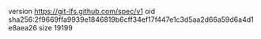 version https://git-lfs.github.com/spec/v1
oid sha256:2f9669ffa9939e1846819b6cff34ef17f447e1c3d5aa2d66a59d6a4d1e8aea26
size 19199
